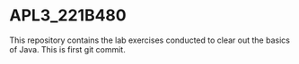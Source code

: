 # APL3_221B480
This repository contains the lab exercises conducted to clear out the basics of Java.
This is first git commit.
